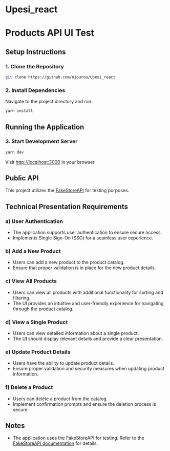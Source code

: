 # Upesi_react
# Products API UI Test

## Setup Instructions

### 1. Clone the Repository

```bash
git clone https://github.com/njourou/Upesi_react
```

### 2. Install Dependencies

Navigate to the project directory and run:

```bash
yarn install
```

## Running the Application

### 3. Start Development Server

```bash
yarn dev
```

Visit [http://localhost:3000](http://localhost:3000) in your browser.

## Public API

This project utilizes the [FakeStoreAPI](https://fakestoreapi.com/docs) for testing purposes.

## Technical Presentation Requirements

### a) User Authentication

- The application supports user authentication to ensure secure access.
- Implements Single Sign-On (SSO) for a seamless user experience.

### b) Add a New Product

- Users can add a new product to the product catalog.
- Ensure that proper validation is in place for the new product details.

### c) View All Products

- Users can view all products with additional functionality for sorting and filtering.
- The UI provides an intuitive and user-friendly experience for navigating through the product catalog.

### d) View a Single Product

- Users can view detailed information about a single product.
- The UI should display relevant details and provide a clear presentation.

### e) Update Product Details

- Users have the ability to update product details.
- Ensure proper validation and security measures when updating product information.

### f) Delete a Product

- Users can delete a product from the catalog.
- Implement confirmation prompts and ensure the deletion process is secure.

## Notes

- The application uses the FakeStoreAPI for testing. Refer to the [FakeStoreAPI documentation](https://fakestoreapi.com/docs) for details.
